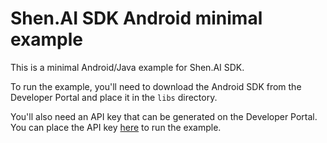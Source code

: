 # Shen.AI SDK Android minimal example

This is a minimal Android/Java example for Shen.AI SDK.

To run the example, you'll need to download the Android SDK from the Developer Portal and place it in the `libs` directory.

You'll also need an API key that can be generated on the Developer Portal. You can place the API key [here](./src/main/java/MainActivity.java#L44) to run the example.
